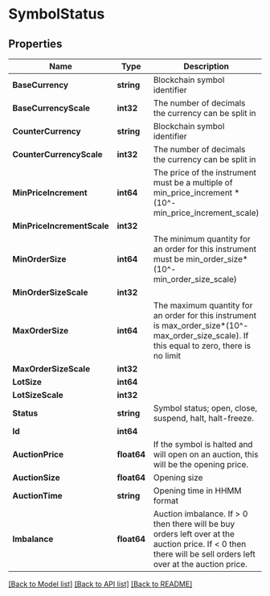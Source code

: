 # SymbolStatus

## Properties

Name | Type | Description | Notes
------------ | ------------- | ------------- | -------------
**BaseCurrency** | **string** | Blockchain symbol identifier | [optional] 
**BaseCurrencyScale** | **int32** | The number of decimals the currency can be split in | [optional] 
**CounterCurrency** | **string** | Blockchain symbol identifier | [optional] 
**CounterCurrencyScale** | **int32** | The number of decimals the currency can be split in | [optional] 
**MinPriceIncrement** | **int64** | The price of the instrument must be a multiple of min_price_increment * (10^-min_price_increment_scale) | [optional] 
**MinPriceIncrementScale** | **int32** |  | [optional] 
**MinOrderSize** | **int64** | The minimum quantity for an order for this instrument must be min_order_size*(10^-min_order_size_scale) | [optional] 
**MinOrderSizeScale** | **int32** |  | [optional] 
**MaxOrderSize** | **int64** | The maximum quantity for an order for this instrument is max_order_size*(10^-max_order_size_scale). If this equal to zero, there is no limit | [optional] 
**MaxOrderSizeScale** | **int32** |  | [optional] 
**LotSize** | **int64** |  | [optional] 
**LotSizeScale** | **int32** |  | [optional] 
**Status** | **string** | Symbol status; open, close, suspend, halt, halt-freeze. | [optional] 
**Id** | **int64** |  | [optional] 
**AuctionPrice** | **float64** | If the symbol is halted and will open on an auction, this will be the opening price. | [optional] 
**AuctionSize** | **float64** | Opening size | [optional] 
**AuctionTime** | **string** | Opening time in HHMM format | [optional] 
**Imbalance** | **float64** | Auction imbalance. If &gt; 0 then there will be buy orders left over at the auction price. If &lt; 0 then there will be sell orders left over at the auction price. | [optional] 

[[Back to Model list]](../README.md#documentation-for-models) [[Back to API list]](../README.md#documentation-for-api-endpoints) [[Back to README]](../README.md)


